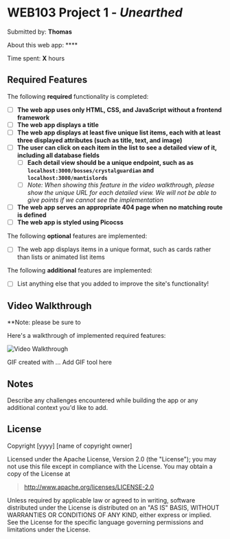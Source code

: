 # WEB103 Project 1 - *Unearthed*

Submitted by: **Thomas**

About this web app: ****

Time spent: **X** hours

## Required Features

The following **required** functionality is completed:

<!-- Make sure to check off completed functionality below -->
- [ ] **The web app uses only HTML, CSS, and JavaScript without a frontend framework**
- [ ] **The web app displays a title**
- [ ] **The web app displays at least five unique list items, each with at least three displayed attributes (such as title, text, and image)**
- [ ] **The user can click on each item in the list to see a detailed view of it, including all database fields**
  - [ ] **Each detail view should be a unique endpoint, such as as `localhost:3000/bosses/crystalguardian` and `localhost:3000/mantislords`**
  - [ ] *Note: When showing this feature in the video walkthrough, please show the unique URL for each detailed view. We will not be able to give points if we cannot see the implementation* 
- [ ] **The web app serves an appropriate 404 page when no matching route is defined**
- [ ] **The web app is styled using Picocss**

The following **optional** features are implemented:

- [ ] The web app displays items in a unique format, such as cards rather than lists or animated list items

The following **additional** features are implemented:

- [ ] List anything else that you added to improve the site's functionality!

## Video Walkthrough

**Note: please be sure to 

Here's a walkthrough of implemented required features:

<img src='http://i.imgur.com/link/to/your/gif/file.gif' title='Video Walkthrough' width='' alt='Video Walkthrough' />

<!-- Replace this with whatever GIF tool you used! -->
GIF created with ...  Add GIF tool here
<!-- Recommended tools:
[Kap](https://getkap.co/) for macOS
[ScreenToGif](https://www.screentogif.com/) for Windows
[peek](https://github.com/phw/peek) for Linux. -->

## Notes

Describe any challenges encountered while building the app or any additional context you'd like to add.

## License

Copyright [yyyy] [name of copyright owner]

Licensed under the Apache License, Version 2.0 (the "License"); you may not use this file except in compliance with the License. You may obtain a copy of the License at

> http://www.apache.org/licenses/LICENSE-2.0

Unless required by applicable law or agreed to in writing, software distributed under the License is distributed on an "AS IS" BASIS, WITHOUT WARRANTIES OR CONDITIONS OF ANY KIND, either express or implied. See the License for the specific language governing permissions and limitations under the License.